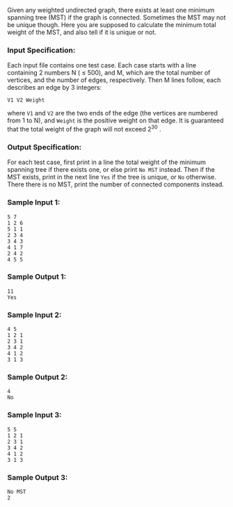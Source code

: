 <!-- Title
Uniqueness of MST (35)
-->
Given any weighted undirected graph, there exists at least one minimum
spanning tree (MST) if the graph is connected. Sometimes the MST may not be
unique though. Here you are supposed to calculate the minimum total weight of
the MST, and also tell if it is unique or not.

### Input Specification:

Each input file contains one test case. Each case starts with a line
containing 2 numbers N ( $\le$ 500), and M, which are the total number of
vertices, and the number of edges, respectively. Then M lines follow, each
describes an edge by 3 integers:

```
V1 V2 Weight
```

where `V1` and `V2` are the two ends of the edge (the vertices are numbered
from 1 to N), and `Weight` is the positive weight on that edge. It is
guaranteed that the total weight of the graph will not exceed $2^{30}$ .

### Output Specification:

For each test case, first print in a line the total weight of the minimum
spanning tree if there exists one, or else print `No MST` instead. Then if the
MST exists, print in the next line `Yes` if the tree is unique, or `No`
otherwise. There there is no MST, print the number of connected components
instead.

### Sample Input 1:

```
5 7
1 2 6
5 1 1
2 3 4
3 4 3
4 1 7
2 4 2
4 5 5
```

### Sample Output 1:

```
11
Yes
```

### Sample Input 2:

```
4 5
1 2 1
2 3 1
3 4 2
4 1 2
3 1 3
```

### Sample Output 2:

```
4
No
```

### Sample Input 3:

```
5 5
1 2 1
2 3 1
3 4 2
4 1 2
3 1 3
```

### Sample Output 3:

```
No MST
2
```
